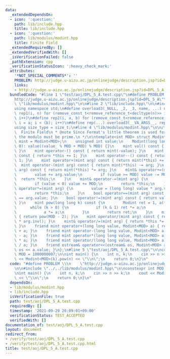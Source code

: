 ```yaml
---
data:
  _extendedDependsOn:
  - icon: ':question:'
    path: lib/include.hpp
    title: lib/include.hpp
  - icon: ':question:'
    path: lib/modulus/modint.hpp
    title: Finite Field
  _extendedRequiredBy: []
  _extendedVerifiedWith: []
  _isVerificationFailed: false
  _pathExtension: cpp
  _verificationStatusIcon: ':heavy_check_mark:'
  attributes:
    '*NOT_SPECIAL_COMMENTS*': ''
    PROBLEM: http://judge.u-aizu.ac.jp/onlinejudge/description.jsp?id=DPL_5_A
    links:
    - http://judge.u-aizu.ac.jp/onlinejudge/description.jsp?id=DPL_5_A
  bundledCode: "#line 1 \"test/aoj/DPL_5_A.test.cpp\"\n#define PROBLEM \\\n    \"\
    http://judge.u-aizu.ac.jp/onlinejudge/description.jsp?id=DPL_5_A\"\n\n#line 2\
    \ \"lib/modulus/modint.hpp\"\n\n#line 2 \"lib/include.hpp\"\n\n#include <bits/stdc++.h>\n\
    using namespace std;\n#define overload3(_NULL, _2, _3, name, ...) name\n#define\
    \ rep1(i, n) for (remove_const_t<remove_reference_t<decltype(n)>> i = 0; i < (n);\
    \ i++)\n#define rep2(i, a, b) for (remove_const_t<remove_reference_t<decltype(b)>>\
    \ i = a; i < (b); i++)\n#define rep(...) overload3(__VA_ARGS__, rep2, rep1)(__VA_ARGS__)\n\
    using size_type = size_t;\n#line 4 \"lib/modulus/modint.hpp\"\n\n/**\n * @brief\
    \  Finite Field\n * @note Since Fermat's little theorem is used for division,\
    \ the modulo must be prime.\n */\n\ntemplate<int MOD> struct Modint {\n    using\
    \ mint = Modint<MOD>;\n    unsigned int value;\n    Modint(long long value_ =\
    \ 0): value((value_ % MOD + MOD) % MOD) {}\n    mint val() const { return *this;\
    \ }\n    mint operator-() const { return mint(-value); }\n    mint operator++()\
    \ const { return *this += 1; }\n    mint operator--() const { return *this -=\
    \ 1; }\n    mint operator+(mint arg) const { return mint(*this) += arg; }\n  \
    \  mint operator-(mint arg) const { return mint(*this) -= arg; }\n    mint operator*(mint\
    \ arg) const { return mint(*this) *= arg; }\n    mint& operator+=(mint arg) {\n\
    \        value += arg.value;\n        if (value >= MOD) value -= MOD;\n      \
    \  return *this;\n    }\n    mint& operator-=(mint arg) {\n        value -= arg.value;\n\
    \        if (value < 0) value += MOD;\n        return *this;\n    }\n    mint&\
    \ operator*=(mint arg) {\n        value = (long long) value * arg.value % MOD;\n\
    \        return *this;\n    }\n    bool operator==(mint arg) const { return value\
    \ == arg.value; }\n    bool operator!=(mint arg) const { return value != arg.value;\
    \ }\n    mint pow(long long k) const {\n        Modint ret = 1, a(*this);\n  \
    \      while (k > 0) {\n            if (k & 1) ret *= a;\n            k >>= 1;\n\
    \            a *= a;\n        }\n        return ret;\n    }\n    mint inv() const\
    \ { return pow(MOD - 2); }\n    mint operator/(mint arg) const { return *this\
    \ * arg.inv(); }\n    mint& operator/=(mint arg) { return *this *= arg.inv();\
    \ }\n    friend mint operator+(long long value, Modint<MOD> a) { return Modint<MOD>(value)\
    \ + a; }\n    friend mint operator-(long long value, Modint<MOD> a) { return Modint<MOD>(value)\
    \ - a; }\n    friend mint operator*(long long value, Modint<MOD> a) { return Modint<MOD>(value)\
    \ * a; }\n    friend mint operator/(long long value, Modint<MOD> a) { return Modint<MOD>(value)\
    \ / a; }\n    friend ostream& operator<<(ostream& os, Modint<MOD> a) { return\
    \ os << a.value; }\n};\n#line 5 \"test/aoj/DPL_5_A.test.cpp\"\n\nconstexpr int\
    \ MOD = 1000000007;\n\nint main() {\n    int n, k;\n    cin >> n >> k;\n    cout\
    \ << Modint<MOD>(k).pow(n) << \"\\n\";\n    return 0;\n}\n"
  code: "#define PROBLEM \\\n    \"http://judge.u-aizu.ac.jp/onlinejudge/description.jsp?id=DPL_5_A\"\
    \n\n#include \"../../lib/modulus/modint.hpp\"\n\nconstexpr int MOD = 1000000007;\n\
    \nint main() {\n    int n, k;\n    cin >> n >> k;\n    cout << Modint<MOD>(k).pow(n)\
    \ << \"\\n\";\n    return 0;\n}\n"
  dependsOn:
  - lib/modulus/modint.hpp
  - lib/include.hpp
  isVerificationFile: true
  path: test/aoj/DPL_5_A.test.cpp
  requiredBy: []
  timestamp: '2021-09-29 20:09:01+09:00'
  verificationStatus: TEST_ACCEPTED
  verifiedWith: []
documentation_of: test/aoj/DPL_5_A.test.cpp
layout: document
redirect_from:
- /verify/test/aoj/DPL_5_A.test.cpp
- /verify/test/aoj/DPL_5_A.test.cpp.html
title: test/aoj/DPL_5_A.test.cpp
---
```

